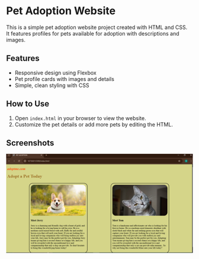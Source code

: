 # Pet Adoption Website

This is a simple pet adoption website project created with HTML and CSS.  
It features profiles for pets available for adoption with descriptions and images.

## Features

- Responsive design using Flexbox
- Pet profile cards with images and details
- Simple, clean styling with CSS

## How to Use

1. Open `index.html` in your browser to view the website.
2. Customize the pet details or add more pets by editing the HTML.

## Screenshots

![Screenshot](screenshot.png)  


